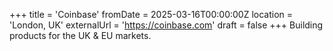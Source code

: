 +++
title = 'Coinbase'
fromDate = 2025-03-16T00:00:00Z
location = 'London, UK'
externalUrl = 'https://coinbase.com'
draft = false
+++
Building products for the UK & EU markets.
